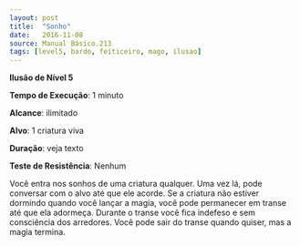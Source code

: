 ```yaml
---
layout: post
title:  "Sonho"
date:   2016-11-08
source: Manual Básico.213
tags: [level5, bardo, feiticeiro, mago, ilusao]
---
```


**Ilusão de Nível 5**

**Tempo de Execução**: 1 minuto

**Alcance**: ilimitado

**Alvo**: 1 criatura viva

**Duração**: veja texto

**Teste de Resistência**: Nenhum

Você entra nos sonhos de uma criatura qualquer. Uma vez lá, pode conversar com o alvo até que ele acorde. Se a criatura não estiver dormindo quando você lançar a magia, você pode permanecer em transe até que ela adormeça. Durante o transe você fica indefeso e sem consciência dos arredores. 
Você pode sair do transe quando quiser,  mas a magia termina.